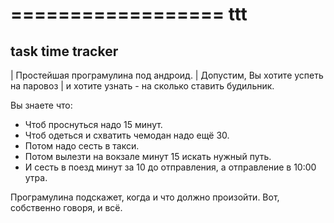 ================== 
ttt
==================

task time tracker
---------

| Простейшая програмулина под андроид. 
| Допустим, Вы хотите успеть на паровоз 
| и хотите узнать - на сколько ставить будильник.

 Вы знаете что:
* Чтоб проснуться надо 15 минут.
* Чтоб одеться и схватить чемодан надо ещё 30.
* Потом надо сесть в такси.
* Потом вылезти на вокзале минут 15 искать нужный путь.
* И сесть в поезд минут за 10 до отправления, а отправление в 10:00 утра.

Програмулина подскажет, когда и что должно произойти.
Вот, собственно говоря, и всё.